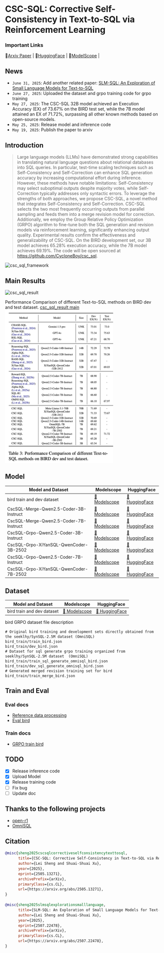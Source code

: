 # CSC-SQL: Corrective Self-Consistency in Text-to-SQL via Reinforcement Learning

### Important Links

📖[Arxiv Paper](https://arxiv.org/abs/2505.13271) |
🤗[HuggingFace](https://huggingface.co/collections/cycloneboy/csc-sql-6835c4a52da10c54bbe14f8e) |
🤖[ModelScope](https://modelscope.cn/collections/CSC-SQL-8542177708b643) |

## News
+ `June 31, 2025`: Add another related paper: [SLM-SQL: An Exploration of Small Language Models for Text-to-SQL](https://arxiv.org/abs/2507.22478)
+ `June 27, 2025`: Uploaded the dataset and grpo training code for grpo training
+ `May 27, 2025`: The CSC-SQL 32B model achieved an Execution Accuracy (EX) of 73.67% on the BIRD test set, while the 7B model attained an EX of 71.72%, surpassing all other known methods based on open-source models.
+ `May 25, 2025`: Release model and inference code
+ `May 19, 2025`: Publish the paper to arxiv

## Introduction

> Large language models (LLMs) have demonstrated strong capabilities in translating natural language questions about
> relational databases into SQL queries. In particular, test-time scaling techniques such as Self-Consistency and
> Self-Correction can enhance SQL generation accuracy by increasing computational effort during inference. However,
> these
> methods have notable limitations: Self-Consistency may select suboptimal outputs despite majority votes, while
> Self-Correction typically addresses only syntactic errors. To leverage the strengths of both approaches, we propose
> CSC-SQL, a novel method that integrates Self-Consistency and Self-Correction. CSC-SQL selects the two most frequently
> occurring outputs from parallel sampling and feeds them into a merge revision model for correction. Additionally, we
> employ the Group Relative Policy Optimization (GRPO) algorithm to fine-tune both the SQL generation and revision
> models
> via reinforcement learning, significantly enhancing output quality. Experimental results confirm the effectiveness and
> generalizability of CSC-SQL. On the BIRD development set, our 3B model achieves 65.28% execution accuracy, while the
> 7B
> model achieves 69.19%. The code will be open sourced at https://github.com/CycloneBoy/csc_sql.

![csc_sql_framework](data/image/csc_sql_framework.png)


## Main Results

![csc_sql_result](data/image/csc_sql_result.png)

Performance Comparison of different Text-to-SQL methods on BIRD dev and test dataset.
[csc_sql_result main](data/image/csc_sql_result_main.png)
<img src="data/image/csc_sql_result_main.png"  height="500" alt="csc_sql_result main">

## Model

| **Model and Dataset**                 | Modelscope                                                                                      | HuggingFace                                                                                |
|---------------------------------------|-------------------------------------------------------------------------------------------------|--------------------------------------------------------------------------------------------|
| bird train and dev dataset            | [🤖 Modelscope](https://modelscope.cn/datasets/cycloneboy/bird_train)                           | [🤗 HuggingFace](https://huggingface.co/datasets/cycloneboy/bird_train) |
| CscSQL-Merge-Qwen2.5-Coder-3B-Instruct | [🤖 Modelscope](https://modelscope.cn/models/cycloneboy/CscSQL-Merge-Qwen2.5-Coder-3B-Instruct) | [🤗 HuggingFace](https://huggingface.co/cycloneboy/CscSQL-Merge-Qwen2.5-Coder-3B-Instruct) |
| CscSQL-Merge-Qwen2.5-Coder-7B-Instruct | [🤖 Modelscope](https://modelscope.cn/models/cycloneboy/CscSQL-Merge-Qwen2.5-Coder-7B-Instruct) | [🤗 HuggingFace](https://huggingface.co/cycloneboy/CscSQL-Merge-Qwen2.5-Coder-7B-Instruct) |
| CscSQL-Grpo-Qwen2.5-Coder-3B-Instruct | [🤖 Modelscope](https://modelscope.cn/models/cycloneboy/CscSQL-Grpo-Qwen2.5-Coder-3B-Instruct)  | [🤗 HuggingFace](https://huggingface.co/cycloneboy/CscSQL-Grpo-Qwen2.5-Coder-3B-Instruct)  |
| CscSQL-Grpo-XiYanSQL-QwenCoder-3B-2502 | [🤖 Modelscope](https://modelscope.cn/models/cycloneboy/CscSQL-Grpo-XiYanSQL-QwenCoder-3B-2502) | [🤗 HuggingFace](https://huggingface.co/cycloneboy/CscSQL-Grpo-XiYanSQL-QwenCoder-3B-2502) |
| CscSQL-Grpo-Qwen2.5-Coder-7B-Instruct | [🤖 Modelscope](https://modelscope.cn/models/cycloneboy/CscSQL-Grpo-Qwen2.5-Coder-7B-Instruct)  | [🤗 HuggingFace](https://huggingface.co/cycloneboy/CscSQL-Grpo-Qwen2.5-Coder-7B-Instruct)  |
| CscSQL-Grpo-XiYanSQL-QwenCoder-7B-2502 | [🤖 Modelscope](https://modelscope.cn/models/cycloneboy/CscSQL-Grpo-XiYanSQL-QwenCoder-7B-2502) | [🤗 HuggingFace](https://huggingface.co/cycloneboy/CscSQL-Grpo-XiYanSQL-QwenCoder-7B-2502) |

## Dataset

| **Model and Dataset**                 | Modelscope                                                                                      | HuggingFace                                                                                |
|---------------------------------------|-------------------------------------------------------------------------------------------------|--------------------------------------------------------------------------------------------|
| bird train and dev dataset            | [🤖 Modelscope](https://modelscope.cn/datasets/cycloneboy/bird_train)                           | [🤗 HuggingFace](https://huggingface.co/datasets/cycloneboy/bird_train) |

bird GRPO dataset file description

```shell
# Original bird training and development sets directly obtained from the seeklhy/SynSQL-2.5M dataset (OmniSQL)
bird_train/train_bird.json
bird_train/dev_bird.json
# Dataset for sql generate grpo training organized from seeklhy/SynSQL-2.5M dataset  (OmniSQL)
bird_train/train_sql_generate_omnisql_bird.json
bird_train/dev_sql_generate_omnisql_bird.json
# Generated merged revision training set for bird
bird_train/train_merge_bird.json

```

## Train and Eval

### Eval docs

- [Reference data processing](docs/process_data.md)
- [Eval bird ](docs/eval_bird.md)

### Train docs

- [GRPO train bird ](docs/train_grpo_bird.md)


## TODO

- [x] Release inference code
- [x] Upload Model
- [x] Release training code
- [ ] Fix bug
- [ ] Update doc

## Thanks to the following projects

- [open-r1](https://github.com/huggingface/open-r1)
- [OmniSQL](https://github.com/RUCKBReasoning/OmniSQL)

## Citation

```bibtex
@misc{sheng2025cscsqlcorrectiveselfconsistencytexttosql,
      title={CSC-SQL: Corrective Self-Consistency in Text-to-SQL via Reinforcement Learning}, 
      author={Lei Sheng and Shuai-Shuai Xu},
      year={2025},
      eprint={2505.13271},
      archivePrefix={arXiv},
      primaryClass={cs.CL},
      url={https://arxiv.org/abs/2505.13271}, 
}

@misc{sheng2025slmsqlexplorationsmalllanguage,
      title={SLM-SQL: An Exploration of Small Language Models for Text-to-SQL}, 
      author={Lei Sheng and Shuai-Shuai Xu},
      year={2025},
      eprint={2507.22478},
      archivePrefix={arXiv},
      primaryClass={cs.CL},
      url={https://arxiv.org/abs/2507.22478}, 
}
```